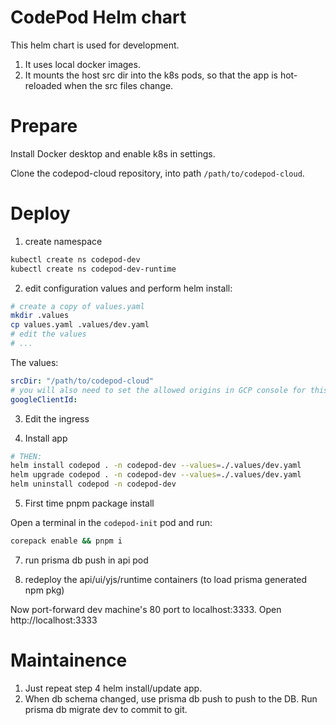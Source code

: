 # CodePod Helm chart

This helm chart is used for development.

1. It uses local docker images.
2. It mounts the host src dir into the k8s pods, so that the app is hot-reloaded
   when the src files change.

# Prepare

Install Docker desktop and enable k8s in settings.

Clone the codepod-cloud repository, into path `/path/to/codepod-cloud`.

# Deploy

1. create namespace

```sh
kubectl create ns codepod-dev
kubectl create ns codepod-dev-runtime
```

2. edit configuration values and perform helm install:

```sh
# create a copy of values.yaml
mkdir .values
cp values.yaml .values/dev.yaml
# edit the values
# ...
```

The values:

```yaml
srcDir: "/path/to/codepod-cloud"
# you will also need to set the allowed origins in GCP console for this clientId.
googleClientId:
```

3. Edit the ingress

4. Install app

```sh
# THEN:
helm install codepod . -n codepod-dev --values=./.values/dev.yaml
helm upgrade codepod . -n codepod-dev --values=./.values/dev.yaml
helm uninstall codepod -n codepod-dev
```

5. First time pnpm package install

Open a terminal in the `codepod-init` pod and run:

```sh
corepack enable && pnpm i
```

7. run prisma db push in api pod

8. redeploy the api/ui/yjs/runtime containers (to load prisma generated npm pkg)

Now port-forward dev machine's 80 port to localhost:3333. Open http://localhost:3333

# Maintainence

1. Just repeat step 4 helm install/update app.
2. When db schema changed, use prisma db push to push to the DB. Run prisma db migrate dev to commit to git.
